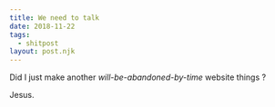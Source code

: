 ```yaml
---
title: We need to talk
date: 2018-11-22
tags:
  - shitpost
layout: post.njk
---
```


Did I just make another _will-be-abandoned-by-time_ website things ?

Jesus.
